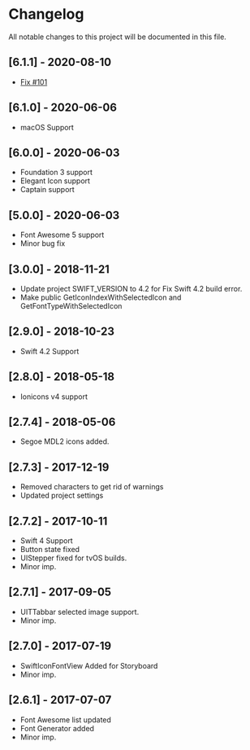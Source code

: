 # Changelog
All notable changes to this project will be documented in this file.

## [6.1.1] - 2020-08-10
- [Fix #101](https://useiconic.com/open/)

## [6.1.0] - 2020-06-06
- macOS Support

## [6.0.0] - 2020-06-03
- Foundation 3 support
- Elegant Icon support
- Captain support

## [5.0.0] - 2020-06-03
- Font Awesome 5 support
- Minor bug fix

## [3.0.0] - 2018-11-21
- Update project SWIFT_VERSION to 4.2 for Fix Swift 4.2 build error.
- Make public GetIconIndexWithSelectedIcon and GetFontTypeWithSelectedIcon

## [2.9.0] - 2018-10-23
-  Swift 4.2 Support

## [2.8.0] - 2018-05-18

- Ionicons v4 support

## [2.7.4] - 2018-05-06

- Segoe MDL2 icons added.

## [2.7.3] - 2017-12-19

- Removed characters to get rid of warnings
- Updated project settings

## [2.7.2] - 2017-10-11

- Swift 4 Support
- Button state fixed
- UIStepper fixed for tvOS builds.
- Minor imp.

## [2.7.1] - 2017-09-05

- UITTabbar selected image support.
- Minor imp.

## [2.7.0] - 2017-07-19

- SwiftIconFontView Added for Storyboard
- Minor imp.

## [2.6.1] - 2017-07-07

- Font Awesome list updated
- Font Generator added
- Minor imp.
